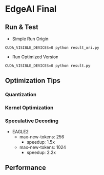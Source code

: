 # EdgeAI Final
## Run & Test
- Simple Run Origin
```
CUDA_VISIBLE_DEVICES=0 python result_ori.py
```
- Run Optimized Version
```
CUDA_VISIBLE_DEVICES=0 python result.py
```

## Optimization Tips
### Quantization

### Kernel Optimization

### Speculative Decoding
- EAGLE2
  - max-new-tokens: 256
    - speedup: 1.5x
  - max-new-tokens: 1024
    - speedup: 2.2x

## Performance